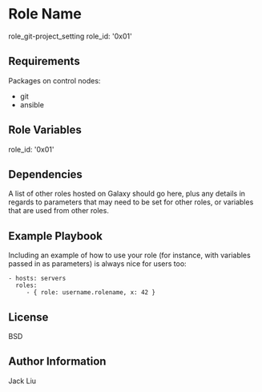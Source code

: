 Role Name
=========

role_git-project_setting
role_id: '0x01'

Requirements
------------

Packages on control nodes:
- git 
- ansible


Role Variables
--------------

role_id: '0x01'

Dependencies
------------

A list of other roles hosted on Galaxy should go here, plus any details in regards to parameters that may need to be set for other roles, or variables that are used from other roles.

Example Playbook
----------------

Including an example of how to use your role (for instance, with variables passed in as parameters) is always nice for users too:

    - hosts: servers
      roles:
         - { role: username.rolename, x: 42 }

License
-------

BSD

Author Information
------------------

Jack Liu
